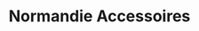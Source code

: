 ---
title: "Normandie Accessoires"
url: /le-grand-quevilly/normandie-accessoires/
shop: pièces de voitures
---